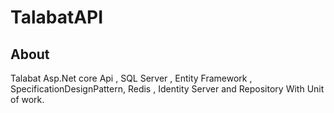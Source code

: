 # TalabatAPI

## About

<p>Talabat Asp.Net core Api , SQL Server , Entity Framework , SpecificationDesignPattern, Redis , Identity Server  and Repository With Unit of work.</p>
